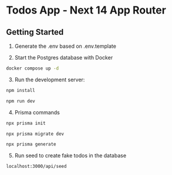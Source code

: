 # Todos App - Next 14 App Router

## Getting Started

1. Generate the .env based on .env.template

2. Start the Postgres database with Docker

```bash
docker compose up -d
```

3. Run the development server:

```bash
npm install

npm run dev
```

4. Prisma commands

```bash
npx prisma init

npx prisma migrate dev

npx prisma generate
```

5. Run seed to create fake todos in the database

```bash
localhost:3000/api/seed
```
